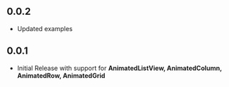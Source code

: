## 0.0.2

- Updated examples

## 0.0.1

- Initial Release with support for **AnimatedListView, AnimatedColumn, AnimatedRow, AnimatedGrid**
